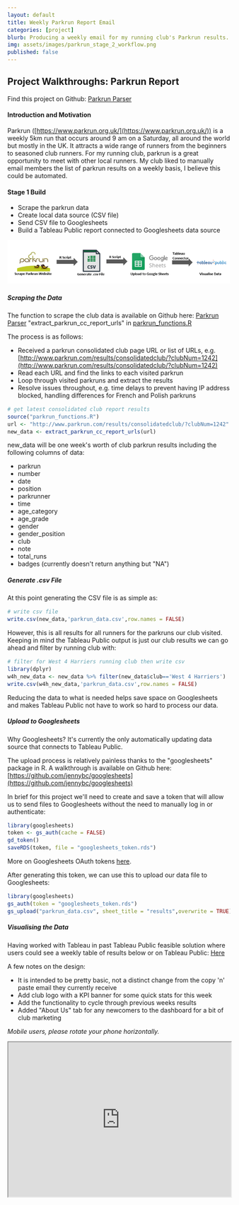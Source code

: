 ```yaml
---
layout: default
title: Weekly Parkrun Report Email
categories: [project]
blurb: Producing a weekly email for my running club's Parkrun results.
img: assets/images/parkrun_stage_2_workflow.png
published: false
---
```

## Project Walkthroughs: Parkrun Report
Find this project on Github: <a href ="https://github.com/wjsutton/parkrun_parser">Parkrun Parser</a>

#### **Introduction and Motivation**

Parkrun ([https://www.parkrun.org.uk/](https://www.parkrun.org.uk/)) is a weekly 5km run that occurs around 9 am on a Saturday, all around the world but mostly in the UK. It attracts a wide range of runners from the beginners to seasoned club runners. For my running club, parkrun is a great opportunity to meet with other local runners.
My club liked to manually email members the list of parkrun results on a weekly basis, I believe this could be automated.

#### **Stage 1 Build**
* Scrape the parkrun data
* Create local data source (CSV file)
* Send CSV file to Googlesheets
* Build a Tableau Public report connected to Googlesheets data source

![Stage 1](/assets/images/parkrun_stage_1_workflow.png)

##### Scraping the Data

The function to scrape the club data is available on Github here: <a href ="https://github.com/wjsutton/parkrun_parser">Parkrun Parser</a> "extract_parkrun_cc_report_urls" in [parkrun_functions.R](https://github.com/wjsutton/parkrun_parser/blob/master/parkrun_functions.R)

The process is as follows:
* Received a parkrun consolidated club page URL or list of URLs, e.g. [http://www.parkrun.com/results/consolidatedclub/?clubNum=1242](http://www.parkrun.com/results/consolidatedclub/?clubNum=1242) 
* Read each URL and find the links to each visited parkrun
* Loop through visited parkruns and extract the results 
* Resolve issues throughout, e.g. time delays to prevent having IP address blocked, handling differences for French and Polish parkruns

```r
# get latest consolidated club report results
source("parkrun_functions.R")
url <- "http://www.parkrun.com/results/consolidatedclub/?clubNum=1242"
new_data <- extract_parkrun_cc_report_urls(url)
```
new_data will be one week's worth of club parkrun results including the following columns of data:
* parkrun	
* number	
* date	
* position	
* parkrunner	
* time	
* age_category	
* age_grade	
* gender	
* gender_position	
* club	
* note	
* total_runs
* badges (currently doesn't return anything but "NA")

##### Generate .csv File

At this point generating the CSV file is as simple as:
```r
# write csv file
write.csv(new_data,'parkrun_data.csv',row.names = FALSE)
```

However, this is all results for all runners for the parkruns our club visited. Keeping in mind the Tableau Public output is just our club results we can go ahead and filter by running club with:
```r
# filter for West 4 Harriers running club then write csv
library(dplyr)
w4h_new_data <- new_data %>% filter(new_data$club=='West 4 Harriers')
write.csv(w4h_new_data,'parkrun_data.csv',row.names = FALSE)
```
Reducing the data to what is needed helps save space on Googlesheets and makes Tableau Public not have to work so hard to process our data.

##### Upload to Googlesheets

Why Googlesheets? It's currently the only automatically updating data source that connects to Tableau Public.

The upload process is relatively painless thanks to the "googlesheets" package in R. A walkthrough is available on Github here: [https://github.com/jennybc/googlesheets](https://github.com/jennybc/googlesheets)

In brief for this project we'll need to create and save a token that will allow us to send files to Googlesheets without the need to manually log in or authenticate:
```r
library(googlesheets)
token <- gs_auth(cache = FALSE)
gd_token()
saveRDS(token, file = "googlesheets_token.rds")
```

More on Googlesheets OAuth tokens [here](https://rawgit.com/jennybc/googlesheets/master/vignettes/managing-auth-tokens.html).

After generating this token, we can use this to upload our data file to Googlesheets:
```r
library(googlesheets)
gs_auth(token = "googlesheets_token.rds")
gs_upload("parkrun_data.csv", sheet_title = "results",overwrite = TRUE)
```

##### Visualising the Data

Having worked with Tableau in past Tableau Public feasible solution where users could see a weekly table of results below or on Tableau Public: [Here](https://public.tableau.com/views/West4HarriersParkrunReport/WeeklyParkrunReport?:embed=y&:display_count=yes)

A few notes on the design:
* It is intended to be pretty basic, not a distinct change from the copy 'n' paste email they currently receive
* Add club logo with a KPI banner for some quick stats for this week
* Add the functionality to cycle through previous weeks results
* Added "About Us" tab for any newcomers to the dashboard for a bit of club marketing

_Mobile users, please rotate your phone horizontally._
<iframe align = "center" width = "100%" height = "350" src="https://public.tableau.com/views/West4HarriersParkrunReport/WeeklyParkrunReport?:embed=y&:display_count=yes"/>

Lastly to fully automate this the R code used can be scheduled to run on Windows Task Manager, a crontab, etc. 

#### **Stage 2 Build**

From running the stage 1 process a few upgrades were identified and planned for the second phase such as:
* Did the data fail to run? I do not know unless I manually check the data source or the Tableau workbook
* The original manual job of emailing weekly results has not been automated, a weekly emailable report should be produced

![Stage 2](/assets/images/parkrun_stage_2_workflow.png)

##### Send an email if data scrape failed

As mentioned earlier the function "extract_parkrun_cc_report_urls" in [parkrun_functions.R](https://github.com/wjsutton/parkrun_parser/blob/master/parkrun_functions.R) has a few workarounds due to some inconsistent parkruns, this is out of my control but to assist the debugging of problems, it is helpful to receive a nudge via email when the data has not been received rather than manually checking. 
```r
# check max week of parkrun_data, if date is > 7 days old, send email
report <- read.csv(file = "parkrun_data.csv",stringsAsFactors = F)
report_date <- max(report$date)
last_week <- as.character(Sys.Date()-7)

if(report_date > last_week){
  # send email
}
```
For sending emails I used the `gmailr` library, you could alternatively use `mailr`. For `gmailr` I set up a new Gmail email address and set up the Gmail API using the following walkthrough [https://github.com/jimhester/gmailr](https://github.com/jimhester/gmailr) 

The credentials of the Gmail email address are saved to a text or csv file, this is just good practice to remove passwords and identifiers from your code. Credentials can then be read using:
```r
# Get Gmail credentials
details <- read.csv(file = "gmail_details.csv")
sender <- details$email
recipients <- details$admin
client_id <- details$client_id
client_secret <- details$client_secret

# Authenticate Gmail, create draft and send email
library(gmailr)
gmail_auth(scope = "full",
           id = client_id,
           secret = client_secret, 
           secret_file = NULL)
  
draft <- (mime(From=sender,
               To=recipients,
               Subject="Parkrun update failed",
               body = "The update for parkrun report has failed."
			   
send_message(draft)
```

More about sending emails via `gmailr` here: [https://github.com/jennybc/send-email-with-r](https://github.com/jennybc/send-email-with-r)


##### Generate Rmarkdown HTML report
The report is generated by building an R Markdown file, a full introduction is available here: [https://rmarkdown.rstudio.com/articles_intro.html](https://rmarkdown.rstudio.com/articles_intro.html) essentially for this project creating a standard report that can be updated weekly and rendered as a HTML file to be emailed.
```
```{r, echo=FALSE}```
```
The triple quote allows R code to be run without any outputs from the code being returned in the final document. I use these blocks to load libraries and do the majority of the required calculations. 
```
`r print('Hello World')`
```
The single quote allows for R code snippets to be run inline, I use these for printing the final results to the document. 

**Header and KPIs**

<img style="width: 100%;" src="/assets/images/parkrun_html_header.png">
<br><br>
<img style="float: right;width: 30%" src="/assets/images/parkrun_html_kpis.png">
The header and KPIs are built in similar fashion: 
- Image + Inline R code & Text

Images can inserted with with the markdown format `![](image.png)` or using the HTML `<img src="image.png">` tag. The `<img>` tag I find a bit easier if you wish to resize and position the image using the style attribute e.g. `style=float: left;width: 150px;`<br><br>
Inline R code is used to generate the weekly updated elements, for example, the report date
`r format(as.Date(max(report$date)),format="%d %b %Y")`
or referencing variables for KPIs `r parkrunners` to show the number of parkrunners. Note the data frame `report` and variable `parkrunners` are predefined in `{r, echo=FALSE}` blocks.

Showing milestones when there’s one and upcoming when they are 3 away

**Milestones, Upcoming Milestones and Weekly Results**
<img style="width: 100%;" src="assets\parkrun_html_milestones.png">
Reaching 100 or 200 Parkruns is a serious achievement and should be recognised in the weekly report. Similar if someone is 1 or 2 runs away from a milestone that should be mentioned to spur them on. A data frame of milestones is defined in a `{r, echo=FALSE}` block as where the total runs is a multiple of 25.
```
milestones <- output %>% filter(output$total_runs %% 25 == 0)
```
Similarly upcoming milestones are 1-3 runs off a milestone 
```
milestones_upcoming <- output %>% filter(output$total_runs %% 25 %in% c(22,23,24))
```
Note the `%%` does the modulus operation, essentially it's like division but only returns the remainder, e.g. `10 %% 3` equals 1.
<br>Next, we check whether there is any data in the table to avoid printing an empty table, which is done using an `ifelse` function in R, very similar to IF statement in Excel, if the statement is true then do this, otherwise do that.
```
ifelse(nrow(milestones)>0,'Milestones','')
```
In this example, if the milestones table has 1 or more rows then print the header 'Milestones' otherwise print nothing.
<br>The tables are formatted using the kable function
```
milestones %>% 
	kable() %>% 
		kable_styling(bootstrap_options = c("striped", "hover", "condensed", "responsive"))
```
<br>Headers are given an extra bit of distinction with coloured background by surrounding them with a `<h4>` tag and using the style attribute
```
paste0('<h4 style="background-color:#bedff6; padding: 7px;">',mile_header,'</h4>')
```
After the tables and headers are made they are pasted together then callable as a variable, so are then referenced using  `r mile` and `r mile_up`. <br>
The full list of results is produced in a similar approach but looping through the different Parkrun locations and pasting together a combined list of all headers and tables which is then called.
<img style="width: 100%;" src="/assets/images/parkrun_html_results.png">

Example HTML email report: [Report](/assets/images/parkrun_report.html)


#### **Stage 3 (prospective build)**

Upgrades:
* Update Tableau report, as the Tableau report does the same job as the email, but the Tableau report could visualise all the data collected, providing an All Time and YTD stats view
* Improve the quality of the email, some things aren’t rendering properly on desktop PC compared to mobile, etc.
​
